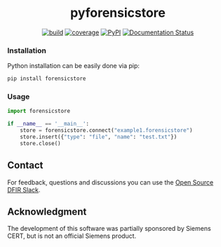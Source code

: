 <h1 align="center">pyforensicstore</h1>

<p  align="center">
 <a href="https://github.com/forensicanalysis/pyforensicstore/actions"><img src="https://github.com/forensicanalysis/pyforensicstore/workflows/CI/badge.svg" alt="build" /></a>
 <a href="https://codecov.io/gh/forensicanalysis/pyforensicstore"><img src="https://codecov.io/gh/forensicanalysis/pyforensicstore/branch/master/graph/badge.svg" alt="coverage" /></a>
 <a href="https://pypi.org/project/forensicstore/"><img alt="PyPI" src="https://img.shields.io/pypi/v/forensicstore?color=blue"></a>
<a href='https://forensicstore.readthedocs.io/en/latest/?badge=latest'><img src='https://readthedocs.org/projects/forensicstore/badge/?version=latest' alt='Documentation Status' /></a>
</p>

### Installation

Python installation can be easily done via pip:

```bash
pip install forensicstore
```

### Usage

```python
import forensicstore

if __name__ == '__main__':
    store = forensicstore.connect("example1.forensicstore")
    store.insert({"type": "file", "name": "test.txt"})
    store.close()
```

## Contact

For feedback, questions and discussions you can use the [Open Source DFIR Slack](https://github.com/open-source-dfir/slack).

## Acknowledgment

The development of this software was partially sponsored by Siemens CERT, but
is not an official Siemens product.
